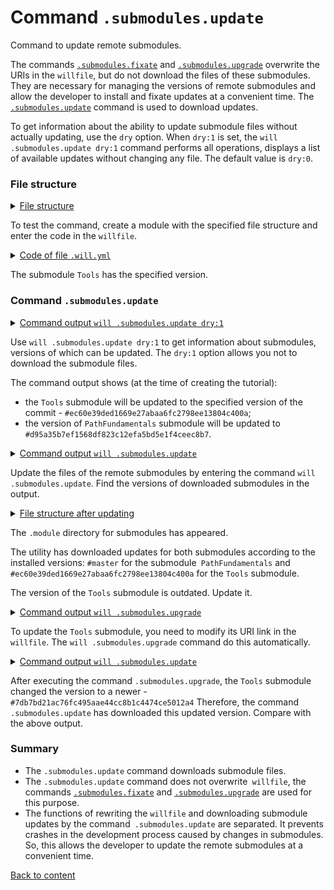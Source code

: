 # Command <code>.submodules.update</code>

Command to update remote submodules.

The commands [`.submodules.fixate`](CommandSubmodulesFixate.md) and [`.submodules.upgrade`](CommandSubmodulesUpgrade.md) overwrite the URIs in the `willfile`, but do not download the files of these submodules. They are necessary for managing the versions of remote submodules and allow the developer to install and fixate updates at a convenient time. The [`.submodules.update`](../concept/Command.md#Commands-of-the-utility-willbe) command is used to download updates.

To get information about the ability to update submodule files without actually updating, use the `dry` option. When `dry:1` is set, the `will .submodules.update dry:1` command performs all operations, displays a list of available updates without changing any file. The default value is `dry:0`.

### File structure

<details>
  <summary><u>File structure</u></summary>

```
submodulesUpdate
          └── .will.yml
```

</details>

To test the command, create a module with the specified file structure and enter the code in the `willfile`. 

<details>
    <summary><u>Code of file <code>.will.yml</code></u></summary>

```yaml
about :

  name : submodulesCommands
  description : "To test .submodules.update command"

submodule :

  Tools : git+https:///github.com/Wandalen/wTools.git/out/wTools#ec60e39ded1669e27abaa6fc2798ee13804c400a
  PathFundamentals : git+https:///github.com/Wandalen/wPathBasic.git/out/wPathBasic#master

```

</details>

The submodule `Tools` has the specified version.

### Command `.submodules.update`

<details>
  <summary><u>Command output <code>will .submodules.update dry:1</code></u></summary>

```
[user@user ~]$ will .submodules.update dry:1
...
  + module::Tools will be updated to version ec60e39ded1669e27abaa6fc2798ee13804c400a
  + module::PathFundamentals will be updated to version aa4b10e291c0cb0e79961b6ece128da544f00568
```

</details>

Use `will .submodules.update dry:1` to get information about submodules, versions of which can be updated. The `dry:1` option allows you not to download the submodule files.

The command output shows (at the time of creating the tutorial):
- the `Tools` submodule will be updated to the specified version of the commit - `#ec60e39ded1669e27abaa6fc2798ee13804c400a`;
- the version of `PathFundamentals` submodule will be updated to  `#d95a35b7ef1568df823c12efa5bd5e1f4ceec8b7`.

<details>
  <summary><u>Command output <code>will .submodules.update</code></u></summary>

```
[user@user ~]$ will .submodules.update
...
  . Read : /path_to_file/.module/Tools/out/wTools.out.will.yml
   + module::Tools version ec60e39ded1669e27abaa6fc2798ee13804c400a was updated in 13.440s
   . Read : /path_to_file/.module/PathFundamentals/out/wPathBasic.out.will.yml
   + module::PathFundamentals version master was updated in 5.047s

   + 2/2 submodule(s) of module::submodulesCommands were updated in 18.487s

```

</details>

Update the files of the remote submodules by entering the command `will .submodules.update`. Find the versions of downloaded submodules in the output.


<details>
  <summary><u>File structure after updating</u></summary>

```
submodulesUpdate
        ├── .module
        └── .will.yml

```

</details>

The `.module` directory for submodules has appeared.

The utility has downloaded updates for both submodules according to the installed versions: `#master` for the submodule` PathFundamentals` and `#ec60e39ded1669e27abaa6fc2798ee13804c400a` for the `Tools` submodule.  

The version of the `Tools` submodule is outdated. Update it.

<details>
  <summary><u>Command output <code>will .submodules.upgrade</code></u></summary>

```
[user@user ~]$ will .submodules.upgrade
...
Module at /path_to_file/.will.yml
...
  Remote path of module::submodulesCommands / module::Tools fixated
  git+https:///github.com/Wandalen/wTools.git/out/wTools : .#7db7bd21ac76fc495aae44cc8b1c4474ce5012a4 <- .#ec60e39ded1669e27abaa6fc2798ee13804c400a
  in /path_to_file/submodulesUpgrade/.will.yml
Remote path of module::submodulesCommands / module::PathFundamentals fixated
  git+https:///github.com/Wandalen/wPathBasic.git/out/wPathBasic : .#d95a35b7ef1568df823c12efa5bd5e1f4ceec8b7 <- .#master
  in /path_to_file/submodulesUpgrade/.will.yml

```

</details>

To update the `Tools` submodule, you need to modify its URI link in the `willfile`. The `will .submodules.upgrade` command do this automatically.

<details>
  <summary><u>Command output <code>will .submodules.update</code></u></summary>

```
[user@user ~]$ will .submodules.update
...
  . Read : /path_to_file/.module/Tools/out/wTools.out.will.yml
   + module::Tools version 7db7bd21ac76fc495aae44cc8b1c4474ce5012a4 was updated in 11.320s

  + 1/2 submodule(s) of module::submodulesCommands were updated in 11.420s

```

</details>

After executing the command `.submodules.upgrade`, the `Tools` submodule changed the version to a newer - `#7db7bd21ac76fc495aae44cc8b1c4474ce5012a4` Therefore, the command `.submodules.update` has downloaded this updated version. Compare with the above output.

### Summary

- The `.submodules.update` command downloads submodule files.
- The `.submodules.update` command does not overwrite` willfile`, the commands [`.submodules.fixate`](CommandSubmodulesFixate.md) and [`.submodules.upgrade`](CommandSubmodulesUpgrade.md) are used for this purpose.
- The functions of rewriting the `willfile` and downloading submodule updates by the command` .submodules.update` are separated. It prevents crashes in the development process caused by changes in submodules. So, this allows the developer to update the remote submodules at a convenient time.

[Back to content](../README.md#tutorials)
